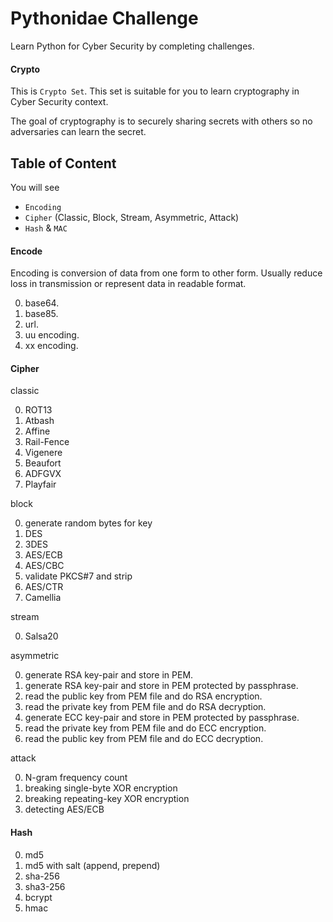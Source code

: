 # Pythonidae Challenge

Learn Python for Cyber Security by completing challenges.

#### Crypto

This is `Crypto Set`. This set is suitable for you to learn cryptography in Cyber Security context.

The goal of cryptography is to securely sharing secrets with others so no adversaries can learn the secret.

## Table of Content

You will see

- `Encoding`
- `Cipher` (Classic, Block, Stream, Asymmetric, Attack)
- `Hash` & `MAC`

#### Encode

Encoding is conversion of data from one form to other form. Usually reduce loss in transmission or represent data in readable format.

0. base64.
1. base85.
2. url.
3. uu encoding.
4. xx encoding.

#### Cipher
    
classic

0. ROT13
1. Atbash
2. Affine
3. Rail-Fence
4. Vigenere
5. Beaufort
6. ADFGVX
7. Playfair

block

0.  generate random bytes for key
1.  DES
2.  3DES
3.  AES/ECB
4.  AES/CBC
5.  validate PKCS#7 and strip
6.  AES/CTR
7.  Camellia

stream

0. Salsa20

asymmetric

0. generate RSA key-pair and store in PEM.
1. generate RSA key-pair and store in PEM protected by passphrase.
2. read the public key from PEM file and do RSA encryption.
3. read the private key from PEM file and do RSA decryption.
4. generate ECC key-pair and store in PEM protected by passphrase.
5. read the private key from PEM file and do ECC encryption.
6. read the public key from PEM file and do ECC decryption.

attack

0. N-gram frequency count
1. breaking single-byte XOR encryption
2. breaking repeating-key XOR encryption
3. detecting AES/ECB

#### Hash

0. md5 
1. md5 with salt (append, prepend)
2. sha-256
3. sha3-256
4. bcrypt
5. hmac